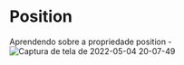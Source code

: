 # Position
Aprendendo sobre a propriedade position - ![Captura de tela de 2022-05-04 20-07-49](https://user-images.githubusercontent.com/53490825/166839675-de107097-e6ee-43a8-aaf1-20b181e4bea8.png)
